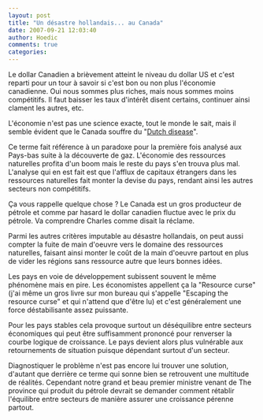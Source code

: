```yaml
---
layout: post
title: "Un désastre hollandais... au Canada"
date: 2007-09-21 12:03:40
author: Hoedic
comments: true
categories: 
---
```



Le dollar Canadien a brièvement atteint le niveau du dollar US et c'est reparti pour un tour à savoir si c'est bon ou non plus l'économie canadienne. Oui nous sommes plus riches, mais nous sommes moins compétitifs. Il faut baisser  les taux d'intérêt disent certains, continuer ainsi clament les autres, etc.

L'économie n'est pas une science exacte, tout le monde le sait, mais il semble évident que le Canada souffre du "[Dutch disease](http://en.wikipedia.org/wiki/Dutch_disease)".

Ce terme fait référence à un paradoxe pour la première fois analysé aux Pays-bas suite à la découverte de gaz. L'économie des ressources naturelles profita d'un boom mais le reste du pays s'en trouva plus mal. L'analyse qui en est fait est que l'afflux de capitaux étrangers dans les ressources naturelles fait monter la devise du pays, rendant ainsi les autres secteurs non compétitifs. 

Ça vous rappelle quelque chose ? Le Canada est un gros producteur de pétrole et comme par hasard le dollar canadien fluctue avec le prix du pétrole. Va comprendre Charles comme disait la réclame.

Parmi les autres critères imputable au désastre hollandais, on peut aussi compter la fuite de main d'oeuvre vers le domaine des ressources naturelles, faisant ainsi monter le coût de la main d'oeuvre partout en plus de vider les régions sans ressource autre que leurs bonnes idées.

Les pays en voie de développement subissent souvent le même phénomène mais en pire. Les économistes appellent ça la "Resource curse"  (j'ai même un gros livre sur mon bureau qui s'appelle "Escaping the resource curse" et qui n'attend que d'être lu) et c'est généralement une force déstabilisante assez puissante.

Pour les pays stables cela provoque surtout un déséquilibre entre secteurs économiques qui peut être suffisamment prononcé pour renverser la courbe logique de croissance. Le pays devient alors plus vulnérable aux retournements de situation puisque dépendant surtout d'un secteur.

Diagnostiquer le problème n'est pas encore lui trouver une solution, d'autant que derrière ce terme qui sonne bien se retrouvent une multitude de réalités. Cependant notre grand et beau premier ministre venant de The province qui produit du pétrole devrait se demander comment rétablir l'équilibre entre secteurs de manière assurer une croissance pérenne partout.